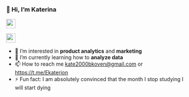 ### 👋 Hi, I’m Katerina
<p> <a href="https://t.me/Ekaterion"><img src="https://github.com/katerinabazh/katerinabazh/assets/135614951/2ddafecb-a63d-4806-a598-667c6c1285bf" height=25></a> <p> <a href="https://vk.com/id358310969"><img src="https://github.com/katerinabazh/katerinabazh/assets/135614951/c80dba99-788c-46d4-a5a7-ab03a71e2de7" height=25></a> </p>

- 👀 I’m interested in **product analytics** and **marketing**
- 🌱 I’m currently learning how to **analyze data**
- 📫 How to reach me kate2000bkoven@gmail.com or https://t.me/Ekaterion 
- ⚡ Fun fact: I am absolutely convinced that the month I stop studying I will start dying

<!---
katerinabazh/katerinabazh is a ✨ special ✨ repository because its `README.md` (this file) appears on your GitHub profile.
You can click the Preview link to take a look at your changes.
--->
